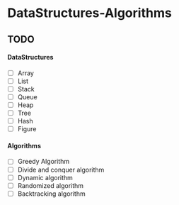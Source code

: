 # DataStructures-Algorithms

## TODO
#### DataStructures
- [ ] Array
- [ ] List
- [ ] Stack
- [ ] Queue
- [ ] Heap
- [ ] Tree
- [ ] Hash
- [ ] Figure
#### Algorithms
- [ ] Greedy Algorithm
- [ ] Divide and conquer algorithm
- [ ] Dynamic algorithm
- [ ] Randomized algorithm
- [ ] Backtracking algorithm
